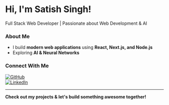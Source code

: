 # Hi, I'm Satish Singh!  
Full Stack Web Developer | Passionate about Web Development & AI  

### About Me  
- I build **modern web applications** using **React, Next.js, and Node.js**  
- Exploring **AI & Neural Networks**

### Connect With Me  
[![GitHub](https://img.shields.io/badge/GitHub-7777Satish-black?style=for-the-badge&logo=github)](https://github.com/7777Satish)  
[![LinkedIn](https://img.shields.io/badge/LinkedIn-Connect-blue?style=for-the-badge&logo=linkedin)](https://www.linkedin.com/in/satish-singh-0x/)  

---

**Check out my projects & let's build something awesome together!**  
